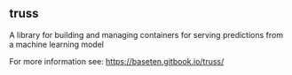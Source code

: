 ## truss

A library for building and managing containers for serving predictions from a machine learning model

For more information see: https://baseten.gitbook.io/truss/
